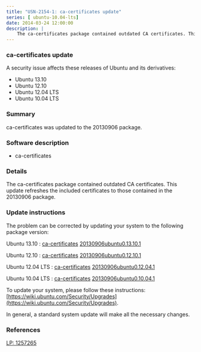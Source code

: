 ```yaml
---
title: "USN-2154-1: ca-certificates update"
series: [ ubuntu-10.04-lts]
date: 2014-03-24 12:00:00
description: |
    The ca-certificates package contained outdated CA certificates. This update refreshes the included certificates to those contained in the 20130906 package. 
--- 
```

 
 


### ca-certificates update

A security issue affects these releases of Ubuntu and its derivatives:

* Ubuntu 13.10
* Ubuntu 12.10
* Ubuntu 12.04 LTS
* Ubuntu 10.04 LTS

### Summary

ca-certificates was updated to the 20130906 package. 

### Software description

* ca-certificates 

### Details

The ca-certificates package contained outdated CA certificates. This update refreshes the included certificates to those contained in the 20130906 package. 

### Update instructions

The problem can be corrected by updating your system to the following package version:

Ubuntu 13.10
 : [ca-certificates](https://launchpad.net/ubuntu/+source/ca-certificates) <span> [20130906ubuntu0.13.10.1](https://launchpad.net/ubuntu/+source/ca-certificates/20130906ubuntu0.13.10.1) </span> 

Ubuntu 12.10
 : [ca-certificates](https://launchpad.net/ubuntu/+source/ca-certificates) <span> [20130906ubuntu0.12.10.1](https://launchpad.net/ubuntu/+source/ca-certificates/20130906ubuntu0.12.10.1) </span> 

Ubuntu 12.04 LTS
 : [ca-certificates](https://launchpad.net/ubuntu/+source/ca-certificates) <span> [20130906ubuntu0.12.04.1](https://launchpad.net/ubuntu/+source/ca-certificates/20130906ubuntu0.12.04.1) </span> 

Ubuntu 10.04 LTS
 : [ca-certificates](https://launchpad.net/ubuntu/+source/ca-certificates) <span> [20130906ubuntu0.10.04.1](https://launchpad.net/ubuntu/+source/ca-certificates/20130906ubuntu0.10.04.1) </span> 

To update your system, please follow these instructions: [https://wiki.ubuntu.com/Security/Upgrades](https://wiki.ubuntu.com/Security/Upgrades).

In general, a standard system update will make all the necessary changes. 

### References

 
 [LP: 1257265](https://launchpad.net/bugs/1257265)
 

